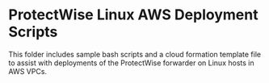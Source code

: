 # ProtectWise Linux AWS Deployment Scripts

This folder includes sample bash scripts and a cloud formation template file to assist with deployments of the ProtectWise forwarder on Linux hosts in AWS VPCs.
